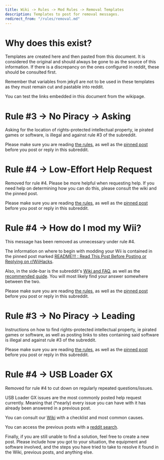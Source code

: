 ```yaml
---
title: Wiki -> Rules -> Mod Rules -> Removal Templates
description: Templates to post for removal messages.
redirect_from: "/rules/removal.md"
---
```


# Why does this exist?

Templates are created here and then pasted from this document. It is considered the original and should always be gone to as the source of this information. If there is a discrepancy on the ones configured in reddit, these should be consulted first.

Remember that variables from jekyll are not to be used in these templates as they must remain cut and pastable into reddit.

You can test the links embedded in this document from the wikipage.

# Rule #3 -> No Piracy -> Asking

Asking for the location of rights-protected intellectual property, ie pirated games or software, is illegal and against rule #3 of the subreddit.

Please make sure you are reading [the rules](https://www.wiihacks.org/rules), as well as the [pinned post](https://www.reddit.com/r/WiiHacks/comments/e4bxdi/readme_read_this_post_before_posting_or_replying/) before you post or reply in this subreddit.

# Rule #4 -> Low-Effort Help Request

Removed for rule #4. Please be more helpful when requesting help. If you need help on determining how you can do this, please consult the wiki and the pinned post.

Please make sure you are reading [the rules](https://www.wiihacks.org/rules), as well as the [pinned post](https://www.reddit.com/r/WiiHacks/comments/e4bxdi/readme_read_this_post_before_posting_or_replying/) before you post or reply in this subreddit.

# Rule #4 -> How do I mod my Wii?

This message has been removed as unnecessary under rule #4.

The information on where to begin with modding your Wii is contained in the pinned post marked [README!!! : Read This Post Before Posting or Replying on r/WiiHacks](https://www.reddit.com/r/WiiHacks/comments/e4bxdi/readme_read_this_post_before_posting_or_replying/).

Also, in the side-bar is the subreddit's [Wiki and FAQ](https://www.wiihacks.org/faqs), as well as the [recommended guide](https://wii.guide/). You will most likely find your answer somewhere between the two.

Please make sure you are reading [the rules](https://www.wiihacks.org/rules), as well as the [pinned post](https://www.reddit.com/r/WiiHacks/comments/e4bxdi/readme_read_this_post_before_posting_or_replying/) before you post or reply in this subreddit.

# Rule #3 -> No Piracy -> Leading

Instructions on how to find rights-protected intellectual property, ie pirated games or software, as well as posting links to sites containing said software is illegal and against rule #3 of the subreddit.

Please make sure you are reading [the rules](https://www.wiihacks.org/rules), as well as the [pinned post](https://www.reddit.com/r/WiiHacks/comments/e4bxdi/readme_read_this_post_before_posting_or_replying/) before you post or reply in this subreddit.

# Rule #4 -> USB Loader GX

Removed for rule #4 to cut down on regularly repeated questions/issues.

USB Loader GX issues are the most commonly posted help request currently. Meaning that (*nearly) every issue you can have with it has already been answered in a previous post.

You can consult our [Wiki](https://www.wiihacks.org/faqs#usb-loader-gx) with a checklist and most common causes.

You can access the previous posts with a [reddit search](https://www.reddit.com/r/WiiHacks/search/?q=USB%20Loader%20GX%20showing&restrict_sr=1&sort=new).

Finally, if you are still unable to find a solution, feel free to create a new post. Please include how you got to your situation, the equipment and software involved, and the steps you have tried to take to resolve it found in the Wiki, previous posts, and anything else.